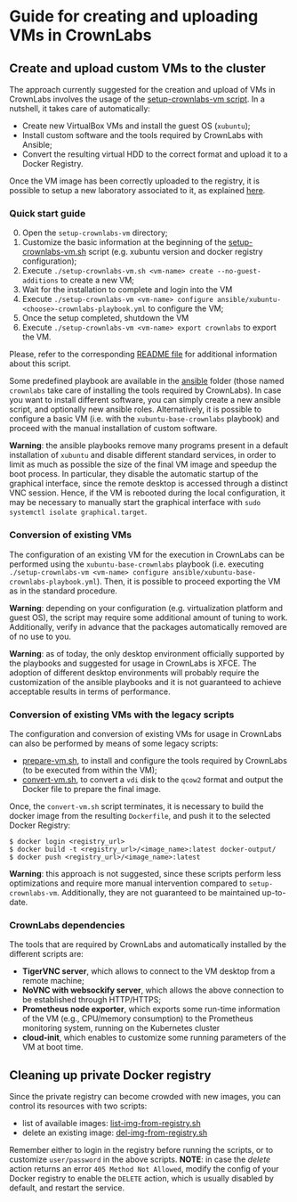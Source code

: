 # Guide for creating and uploading VMs in CrownLabs

## Create and upload custom VMs to the cluster

The approach currently suggested for the creation and upload of VMs in CrownLabs involves the usage of the [setup-crownlabs-vm script](setup-crownlabs-vm/setup-crownlabs-vm.sh).
In a nutshell, it takes care of automatically:
- Create new VirtualBox VMs and install the guest OS (`xubuntu`);
- Install custom software and the tools required by CrownLabs with Ansible;
- Convert the resulting virtual HDD to the correct format and upload it to a Docker Registry.

Once the VM image has been correctly uploaded to the registry, it is possible to setup a new laboratory associated to it, as explained [here](../courses).


### Quick start guide

0. Open the `setup-crownlabs-vm` directory;
1. Customize the basic information at the beginning of the [setup-crownlabs-vm.sh](setup-crownlabs-vm/setup-crownlabs-vm.sh) script (e.g. xubuntu version and docker registry configuration);
2. Execute `./setup-crownlabs-vm.sh <vm-name> create --no-guest-additions` to create a new VM;
3. Wait for the installation to complete and login into the VM
4. Execute `./setup-crownlabs-vm <vm-name> configure ansible/xubuntu-<choose>-crownlabs-playbook.yml` to configure the VM;
5. Once the setup completed, shutdown the VM
6. Execute `./setup-crownlabs-vm <vm-name> export crownlabs` to export the VM.

Please, refer to the corresponding [README file](setup-crownlabs-vm/README.md) for additional information about this script.

Some predefined playbook are available in the [ansible](setup-crownlabs-vm/ansible) folder (those named `crownlabs` take care of installing the tools required by CrownLabs).
In case you want to install different software, you can simply create a new ansible script, and optionally new ansible roles.
Alternatively, it is possible to configure a basic VM (i.e. with the `xubuntu-base-crownlabs` playbook) and proceed with the manual installation of custom software.

**Warning**: the ansible playbooks remove many programs present in a default installation of `xubuntu` and disable different standard services, in order to limit as much as possible the size of the final VM image and speedup the boot process.
In particular, they disable the automatic startup of the graphical interface, since the remote desktop is accessed through a distinct VNC session.
Hence, if the VM is rebooted during the local configuration, it may be necessary to manually start the graphical interface with `sudo systemctl isolate graphical.target`.

### Conversion of existing VMs

The configuration of an existing VM for the execution in CrownLabs can be performed using the `xubuntu-base-crownlabs` playbook (i.e. executing `./setup-crownlabs-vm <vm-name> configure ansible/xubuntu-base-crownlabs-playbook.yml`). Then, it is possible to proceed exporting the VM as in the standard procedure.

**Warning**: depending on your configuration (e.g. virtualization platform and guest OS), the script may require some additional amount of tuning to work. Additionally, verify in advance that the packages automatically removed are of no use to you.

**Warning**: as of today, the only desktop environment officially supported by the playbooks and suggested for usage in CrownLabs is XFCE. The adoption of different desktop environments will probably require the customization of the ansible playbooks and it is not guaranteed to achieve acceptable results in terms of performance.


### Conversion of existing VMs with the legacy scripts

The configuration and conversion of existing VMs for usage in CrownLabs can also be performed by means of some legacy scripts:

- [prepare-vm.sh](legacy-scripts/prepare-vm.sh), to install and configure the tools required by CrownLabs (to be executed from within the VM);
- [convert-vm.sh](legacy-scripts/convert-vm.sh), to convert a `vdi` disk to the `qcow2` format and output the Docker file to prepare the final image.

Once, the `convert-vm.sh` script terminates, it is necessary to build the docker image from the resulting `Dockerfile`, and push it to the selected Docker Registry:
```
$ docker login <registry_url>
$ docker build -t <registry_url>/<image_name>:latest docker-output/
$ docker push <registry_url>/<image_name>:latest
```

**Warning**: this approach is not suggested, since these scripts perform less optimizations and require more manual intervention compared to `setup-crownlabs-vm`. Additionally, they are not guaranteed to be maintained up-to-date.


### CrownLabs dependencies

The tools that are required by CrownLabs and automatically installed by the different scripts are:
- **TigerVNC server**, which allows to connect to the VM desktop from a remote machine;
- **NoVNC with websockify server**, which allows the above connection to be established through HTTP/HTTPS;
- **Prometheus node exporter**, which exports some run-time information of the VM (e.g., CPU/memory consumption) to the Prometheus monitoring system, running on the Kubernetes cluster
- **cloud-init**, which enables to customize some running parameters of the VM at boot time.


## Cleaning up private Docker registry

Since the private registry can become crowded with new images, you can control its resources with two scripts:
- list of available images: [list-img-from-registry.sh](docker-scripts/list-img-from-registry.sh)
- delete an existing image: [del-img-from-registry.sh](docker-scripts/del-img-from-registry.sh)

Remember either to login in the registry before running the scripts, or to customize `user/password` in the above scripts.
**NOTE**: in case the *delete* action returns an error `405 Method Not Allowed`, modify the config of your Docker registry to enable the `DELETE` action, which is usually disabled by default, and restart the service.

